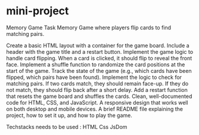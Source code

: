 # mini-project  

Memory Game Task
Memory Game where players flip cards to find matching pairs.
 
Create a basic HTML layout with a container for the game board.
Include a header with the game title and a restart button.
Implement the game logic to handle card flipping. When a card is clicked, it should flip to reveal the front face.
Implement a shuffle function to randomize the card positions at the start of the game.
Track the state of the game (e.g., which cards have been flipped, which pairs have been found).
Implement the logic to check for matching pairs. If two cards match, they should remain face-up. If they do not match, they should flip back after a short delay.
Add a restart function that resets the game board and shuffles the cards.
Clean, well-documented code for HTML, CSS, and JavaScript.
A responsive design that works well on both desktop and mobile devices.
A brief README file explaining the project, how to set it up, and how to play the game.


Techstacks needs to be used : 
HTML
Css
JsDom
